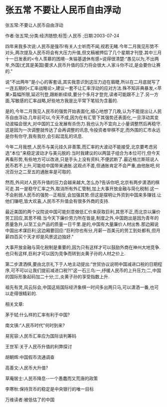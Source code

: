 # 张五常  不要让人民币自由浮动    
    
张五常:不要让人民币自由浮动    
作者:张五常;分类:经济随想;标签:人民币 ;日期:2003-07-24    
四年来我多次说:人民币是强币!有关人士听而不闻,视若无睹.今年二月我见形势不对头,两次提及人民币将会有大压力升值,但文稿被押后了几个星期才刊登.其中三月十一日发表的<令人羡慕的困境--朱镕基退休有感>说得很清楚:“愚见以为,不出两年,外国(尤其是美国)要求人民币升值的压力将会很大.人家斗你不过,是会要你让赛的."    
说“不出两年"是小心的客套话,其实我意识到这压力迫在眉睫,所以在二月底就写了一连五期的<汇率战略论>,建议一套不让汇率浮动的应对方法.殊不知非典暴发,<苹果>篇幅所限,延迟刊登,跟断断续续,要分个多月才登完,读者可能跟不上了.另一方面,写敏感的汇率战略,好些地方我是比平常下笔较为含蓄的.    
是的,今年二月我见人民币的强势开始表面化,细心地想了几晚,认为不能提出让人民币自由浮动.几年前可以,今天不成,因为在有汇管下其强势还表面化,一旦浮动其变动波幅会很大,对中国的工业发展有杀伤力.我也认为不宜向上小量调整然后再稳守.这是因为一次调整就传达了会再调整的讯息,令投资者举棋不定,而外围的汇市永远是你有你守,我有我炒,会引起混乱的讯息.    
今年二月我想,人民币与美元挂久非善策,而汇率的大波动不能接受,北京要考虑另选“本位"来稳定波动才与美元脱的.当时我建议的以两篮子组合为本位可行,但今天再看形势,有些地方可以改进,只是手头上没有资料,不便武断了.最近格兰斯班说人民币若不上升,可能给中国带来通胀.这观点不差,但通胀肯定不会严重,由他胀吧,何况百分之二至五的通胀率是可取的.    
然而,外间对人民币升值的压力会越来越大,怎么办?告诉你吧,北京有两步潇洒的棋可走.其一是稳守汇率之外,取消所有外汇管制,加上大事开放金融与简化税制.这一不会削弱人民币的强势--正相反,会加强其势.但这是摆明让外资到中国来多赚钱.让他们赚吧,皆大欢喜,人民币不升值会有很多外商的支持.    
最近美国的两个议院说中国可能刻意做低汇价来获取巨利,其思不正,而北京以廉价劳工回应,其思不精.当今天下廉价劳力所在皆是,制度之外,中国跑出是因为青年的质量急升,以至工业产品的质量一日千里.是的,中国有大量廉价人材出售.那边厢说中国出术谋巨利;这边厢要回应:“巨利你也有分,月薪一百美元的劳工到处都有,但月薪四百买个天才却是风景这边独好."    
大事开放金融与简化税制是重要的,因为只有这样才可以鼓励外商在神州大地竞争.也只有这样,巨利才可以因为竞争而转到炎黄子孙的人材之价上.    
第二步潇洒棋,要由北京礼下于人地主动提出:“世贸协议说明中国减进口税的日期程序,可不可以让我们提前减进口税?!"这一石三鸟:一,纾缓人民币的上升压力;二,中国的国际形象起码加二十分;三,炎黄子孙的享受指数上升.    
祖先有灵,风云际会,中国这局国际经济象棋一时间多出两只马,可以潇洒一番,也可以走得很精彩的.    
    
相关文章:    
茅于轼:什么样的汇率有利于中国?    
南文锳:“人民币时代"何时到来?    
易宪容:人民币汇率应为国际谈判筹码    
王世军:关于人民币升值的利弊探讨    
胡朝辉:中国假币流通调查    
高善文:人民币大升值?    
草庵居士:人民币降息--一个愚蠢而又荒唐的政策    
李寒秋:保持货币的稳定是中央银行的唯一目标    
万维读者:被低估了的中国